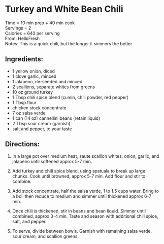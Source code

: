 Turkey and White Bean Chili
=====

Time = 10 min prep + 40 min cook \
Servings = 2 \
Calories = 640 per serving  \
From: HelloFresh \
Notes: This is a quick chili, but the longer it simmers the better

Ingredients:
----
- 1 yellow onion, diced
- 1 clove garlic, minced
- 1 jalapeno, de-seeded and minced
- 2 scallions, separate whites from greens
- 10 oz ground turkey
- 1 Tbsp chili spice blend (cumin, chili powder, red pepper)
- 1 Tbsp flour
- chicken stock concentrate
- 7 oz salsa verde
- 1 can (14 oz) cannellini beans (retain liquid)
- 2 Tbsp sour cream (garnish)
- salt and pepper, to your taste


Directions:
-----
1. In a large pot over medium heat, saute scallion whites, onion, garlic, and jalapeno until softened approx 5-7 min. 

2. Add turkey and chili spice blend, using spatuala to break up large chunks. Cook until browned, approx 5-7 min. Add flour and stir to combine. 

3. Add stock concentrate, half the salsa verde, 1 to 1.5 cups water. Bring to a boil then reduce to medium and simmer until thickened approx 6-7 min. 

4. Once chili is thickened, stir in beans and bean liquid. Simmer until combined, approx 3-4 min. Taste and season with additional chili spice, salt, and pepper. 

5. To serve, divide between bowls. Garnish with remaining salsa verde, sour cream, and scallion greens. 
